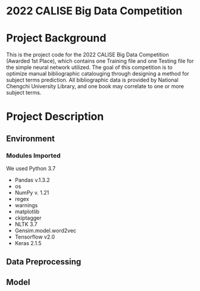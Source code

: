 # 2022 CALISE Big Data Competition
# Project Background
This is the project code for the 2022 CALISE Big Data Competition (Awarded 1st Place), which contains one Training file and one Testing file for the simple neural network utilized. The goal of this competition is to optimize manual bibliographic catalouging through designing a method for subject terms prediction. 
All bibliographic data is provided by National Chengchi University Library, and  one book may correlate to one or more subject terms.
# Project Description
## Environment
### Modules Imported
We used Python 3.7
- Pandas v.1.3.2
- os
- NumPy v. 1.21
- regex
- warnings
- matplotlib
- ckiptagger
- NLTK 3.7
- Gensim.model.word2vec
- Tensorflow v2.0
- Keras 2.1.5
## Data Preprocessing
## Model
##
